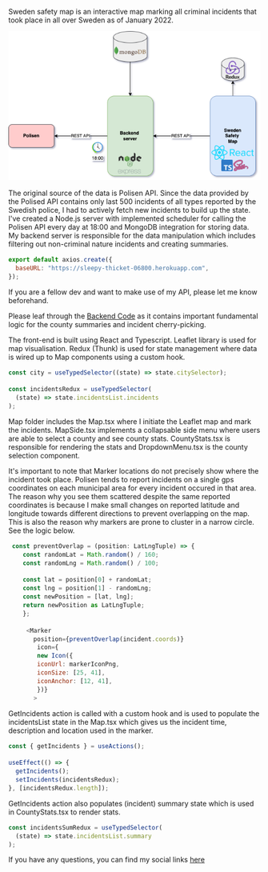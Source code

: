 Sweden safety map is an interactive map marking all criminal incidents that took place in all over Sweden as of January 2022.

![Architecture diagram](MapArchitecture.png)

The original source of the data is Polisen API. Since the data provided by the Polised API contains only last 500 incidents of all types reported by the Swedish police, I had to actively fetch new incidents to build up the state. I've created a Node.js server with implemented scheduler for calling the Polisen API every day at 18:00 and MongoDB integration for storing data. My backend server is responsible for the data manipulation which includes filtering out non-criminal nature incidents and creating summaries.

```javascript
export default axios.create({
  baseURL: "https://sleepy-thicket-06800.herokuapp.com",
});
```

If you are a fellow dev and want to make use of my API, please let me know beforehand.

Please leaf through the [Backend Code](https://github.com/TolunayHos/sweden-safety-backend) as it contains important fundamental logic for the county summaries and incident cherry-picking.

The front-end is built using React and Typescript. Leaflet library is used for map visualisation. Redux (Thunk) is used for state management where data is wired up to Map components using a custom hook.

```javascript
const city = useTypedSelector((state) => state.citySelector);

const incidentsRedux = useTypedSelector(
  (state) => state.incidentsList.incidents
);
```

Map folder includes the Map.tsx where I initiate the Leaflet map and mark the incidents. MapSide.tsx implements a collapsable side menu where users are able to select a county and see county stats. CountyStats.tsx is responsible for rendering the stats and DropdownMenu.tsx is the county selection component.

It's important to note that Marker locations do not precisely show where the incident took place. Polisen tends to report incidents on a single gps coordinates on each municipal area for every incident occured in that area. The reason why you see them scattered despite the same reported coordinates is because I make small changes on reported latitude and longitude towards different directions to prevent overlapping on the map. This is also the reason why markers are prone to cluster in a narrow circle. See the logic below.

```javascript
 const preventOverlap = (position: LatLngTuple) => {
    const randomLat = Math.random() / 160;
    const randomLng = Math.random() / 100;

    const lat = position[0] + randomLat;
    const lng = position[1] - randomLng;
    const newPosition = [lat, lng];
    return newPosition as LatLngTuple;
    };

     <Marker
       position={preventOverlap(incident.coords)}
        icon={
        new Icon({
        iconUrl: markerIconPng,
        iconSize: [25, 41],
        iconAnchor: [12, 41],
        })}
       >


```

GetIncidents action is called with a custom hook and is used to populate the incidentsList state in the Map.tsx which gives us the incident time, description and location used in the marker.

```javascript
const { getIncidents } = useActions();

useEffect(() => {
  getIncidents();
  setIncidents(incidentsRedux);
}, [incidentsRedux.length]);
```

GetIncidents action also populates (incident) summary state which is used in CountyStats.tsx to render stats.

```javascript
const incidentsSumRedux = useTypedSelector(
  (state) => state.incidentsList.summary
);
```

If you have any questions, you can find my social links [here](https://www.tolunay.dev/)
